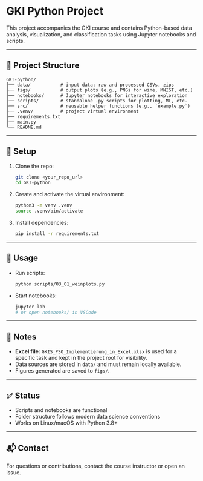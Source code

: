 # GKI Python Project

This project accompanies the GKI course and contains Python-based data analysis, 
visualization, and classification tasks using Jupyter notebooks and scripts.

---

## 📁 Project Structure

```
GKI-python/
├── data/           # input data: raw and processed CSVs, zips
├── figs/           # output plots (e.g., PNGs for wine, MNIST, etc.)
├── notebooks/      # Jupyter notebooks for interactive exploration
├── scripts/        # standalone .py scripts for plotting, ML, etc.
├── src/            # reusable helper functions (e.g., `example.py`)
├── .venv/          # project virtual environment
├── requirements.txt
├── main.py
└── README.md
```

---

## 🔧 Setup

1. Clone the repo:
   ```bash
   git clone <your_repo_url>
   cd GKI-python
   ```

2. Create and activate the virtual environment:
   ```bash
   python3 -m venv .venv
   source .venv/bin/activate
   ```

3. Install dependencies:
   ```bash
   pip install -r requirements.txt
   ```

---

## 🚀 Usage

- Run scripts:
  ```bash
  python scripts/03_01_weinplots.py
  ```

- Start notebooks:
  ```bash
  jupyter lab
  # or open notebooks/ in VSCode
  ```

---

## 📌 Notes

- **Excel file:** `GKIS_PSO_Implementierung_in_Excel.xlsx` is used for a specific
  task and kept in the project root for visibility.
- Data sources are stored in `data/` and must remain locally available.
- Figures generated are saved to `figs/`.

---

## ✅ Status

- Scripts and notebooks are functional
- Folder structure follows modern data science conventions
- Works on Linux/macOS with Python 3.8+

---

## 📬 Contact

For questions or contributions, contact the course instructor or open an issue.
